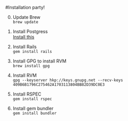 #Installation party!

0.  Update Brew<br>
	`brew update`

0.  Install Postgress<br>
	[Install this](https://github.com/PostgresApp/PostgresApp/releases/download/9.4.4.1/Postgres-9.4.4.1.zip)

0.  Install Rails<br>
	`gem install rails`

1.  Install GPG to install RVM<br>
	`brew install gpg`  
	

2. Install RVM<br>
	`gpg --keyserver hkp://keys.gnupg.net --recv-keys 409B6B1796C275462A1703113804BB82D39DC0E3`  
	

3.  Install RSPEC<br>
	`gem install rspec`  
	
	
4. Install gem bundler<br>
	`gem install bundler`
